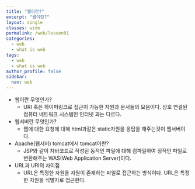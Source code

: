 ```yaml
---
title: "웹이란?"
excerpt: "웹이란?"
layout: single
classes: wide
permalink: /web/lesson01
categories:
  - web
  - what is web
tags:
  - web
  - what is web
author_profile: false
sidebar:
  nav: web
---
```


- 웹이란 무엇인가?
  - URI 혹은 하이퍼링크로 접근이 가능한 자원과 문서들의 모음이다. 상호 연결된 컴퓨터 네트워크 시스템인 인터넷 과는 다르다.
- 웹서버란 무엇인가?
  - 웹에 대한 요청에 대해 html과같은 static자원을 응답을 해주는것이 웹서버이다.
- Apache(웹서버) tomcat에서 tomcat이란?
  - JSP와 같이 자바코드로 작성된 동적인 파일에 대해 컴파일하여 정적인 파일로 변환해주는 WAS(Web Application Server)이다.
- URL과 URI의 차이점
  - URL은 특정한 자원을 자원이 존재하는 파일로 접근하는 방식이다. URL은 특정한 자원을 식별자로 접근한다.
